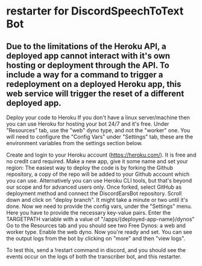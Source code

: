 # restarter for DiscordSpeechToText Bot

## Due to the limitations of the Heroku API, a deployed app cannot interact with it's own hosting or deployment through the API. To include a way for a command to trigger a redeployment on a deployed Heroku app, this web service will trigger the reset of a different deployed app.


Deploy your code to Heroku
If you don't have a linux server/machine then you can use Heroku for hosting your bot 24/7 and it's free. Under "Resources" tab, use the "web" dyno type, and not the "worker" one. You will need to configure the "Config Vars" under "Settings" tab, these are the environment variables from the settings section below.

Create and login to your Heroku account (https://heroku.com/). It is free and no credit card required.
Make a new app, give it some name and set your region:
The easiest way to deploy the code is by forking the Github repository, a copy of the repo will be added to your Github account which you can use. Alternatively you can use Heroku CLI tools, but that's beyond our scope and for advanced users only.
Once forked, select GitHub as deployment method and connect the DiscordEarsBot repository.
Scroll down and click on "deploy branch". It might take a minute or two until it's done.
Now we need to provide the config vars, under the "Settings" menu. Here you have to provide the necessary key-value pairs.
Enter the TARGETPATH variable with a value of "/apps/{deployed-app-name}/dynos"
Go to the Resources tab and you should see two Free Dynos: a web and worker type. Enable the web dyno.
Now you're ready and set. You can see the output logs from the bot by clicking on "more" and then "view logs".

To test this, send a !restart command in discord, and you should see the events occur on the logs of both the transcriber bot, and this restarter.
